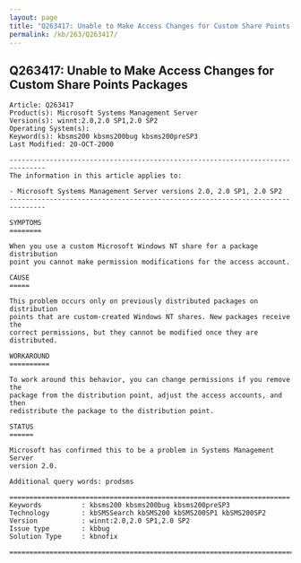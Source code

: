 ```yaml
---
layout: page
title: "Q263417: Unable to Make Access Changes for Custom Share Points Packages"
permalink: /kb/263/Q263417/
---
```


## Q263417: Unable to Make Access Changes for Custom Share Points Packages

	Article: Q263417
	Product(s): Microsoft Systems Management Server
	Version(s): winnt:2.0,2.0 SP1,2.0 SP2
	Operating System(s): 
	Keyword(s): kbsms200 kbsms200bug kbsms200preSP3
	Last Modified: 20-OCT-2000
	
	-------------------------------------------------------------------------------
	The information in this article applies to:
	
	- Microsoft Systems Management Server versions 2.0, 2.0 SP1, 2.0 SP2 
	-------------------------------------------------------------------------------
	
	SYMPTOMS
	========
	
	When you use a custom Microsoft Windows NT share for a package distribution
	point you cannot make permission modifications for the access account.
	
	CAUSE
	=====
	
	This problem occurs only on previously distributed packages on distribution
	points that are custom-created Windows NT shares. New packages receive the
	correct permissions, but they cannot be modified once they are distributed.
	
	WORKAROUND
	==========
	
	To work around this behavior, you can change permissions if you remove the
	package from the distribution point, adjust the access accounts, and then
	redistribute the package to the distribution point.
	
	STATUS
	======
	
	Microsoft has confirmed this to be a problem in Systems Management Server
	version 2.0.
	
	Additional query words: prodsms
	
	======================================================================
	Keywords          : kbsms200 kbsms200bug kbsms200preSP3 
	Technology        : kbSMSSearch kbSMS200 kbSMS200SP1 kbSMS200SP2
	Version           : winnt:2.0,2.0 SP1,2.0 SP2
	Issue type        : kbbug
	Solution Type     : kbnofix
	
	=============================================================================
	
